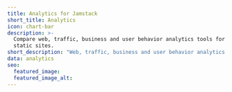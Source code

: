 ```yaml
---
title: Analytics for Jamstack
short_title: Analytics
icon: chart-bar
description: >-
  Compare web, traffic, business and user behavior analytics tools for Jamstack
  static sites.
short_description: "Web, traffic, business and user behavior analytics tools."
data: analytics
seo:
  featured_image:
  featured_image_alt:
---
```


